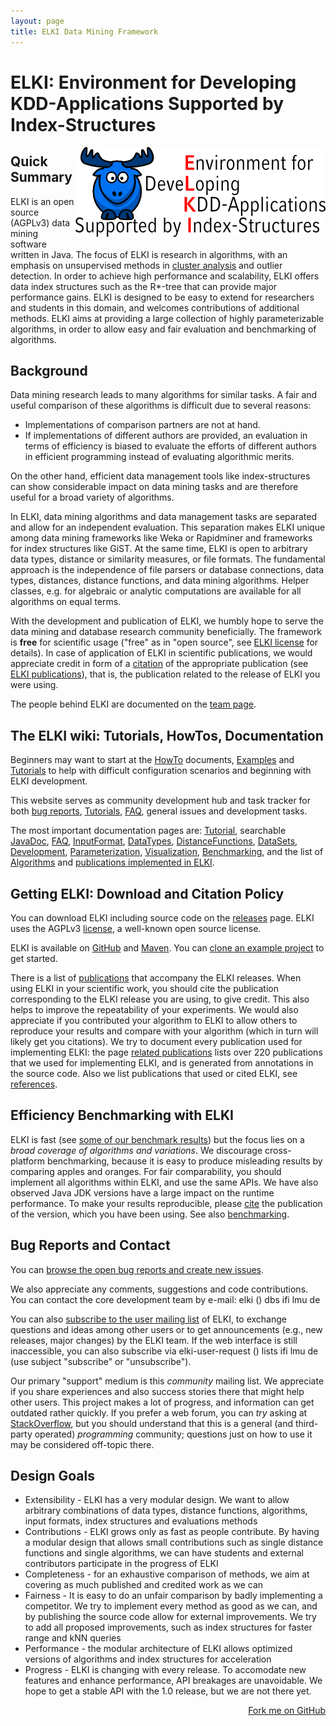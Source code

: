 ```yaml
---
layout: page
title: ELKI Data Mining Framework
---
```


ELKI: Environment for Developing KDD-Applications Supported by Index-Structures
===============================================================================

<div style="float:right"><a href="/team"><img src="elki-fulllogo-400.png" class="elklogo"></a></div>

Quick Summary
-------------

ELKI is an open source (AGPLv3) data mining software written in Java. The focus of ELKI is research in algorithms, with an emphasis on unsupervised methods in [cluster analysis](/clustering) and outlier detection.
In order to achieve high performance and scalability, ELKI offers data index structures such as the R\*-tree that can provide major performance gains.
ELKI is designed to be easy to extend for researchers and students in this domain, and welcomes contributions of additional methods.
ELKI aims at providing a large collection of highly parameterizable algorithms, in order to allow easy and fair evaluation and benchmarking of algorithms.

Background
----------

Data mining research leads to many algorithms for similar tasks. A fair and useful comparison of these algorithms is difficult due to several reasons:
* Implementations of comparison partners are not at hand.
* If implementations of different authors are provided, an evaluation in terms of efficiency is biased to evaluate the efforts of different authors in efficient programming instead of evaluating algorithmic merits.

On the other hand, efficient data management tools like index-structures can show considerable impact on data mining tasks and are therefore useful for a broad variety of algorithms.

In ELKI, data mining algorithms and data management tasks are separated and allow for an independent evaluation. This separation makes ELKI unique among data mining frameworks like Weka or Rapidminer and frameworks for index structures like GiST. At the same time, ELKI is open to arbitrary data types, distance or similarity measures, or file formats. The fundamental approach is the independence of file parsers or database connections, data types, distances, distance functions, and data mining algorithms. Helper classes, e.g. for algebraic or analytic computations are available for all algorithms on equal terms.

With the development and publication of ELKI, we humbly hope to serve the data mining and database research community beneficially. The framework is **free** for scientific usage ("free" as in "open source", see [ELKI license](/license) for details). In case of application of ELKI in scientific publications, we would appreciate credit in form of a [citation](/publications) of the appropriate publication (see [ELKI publications](/publications)), that is, the publication related to the release of ELKI you were using.

The people behind ELKI are documented on the [team page](/team).

The ELKI wiki: Tutorials, HowTos, Documentation
-----------------------------------------------

Beginners may want to start at the [HowTo](/howto) documents, [Examples](/examples) and [Tutorials](/tutorial) to help with difficult configuration scenarios and beginning with ELKI development.

This website serves as community development hub and task tracker for both [bug reports](https://github.com/elki-project/elki/issues), [Tutorials](/tutorial), [FAQ](/faq), general issues and development tasks.

The most important documentation pages are: [Tutorial](/tutorial), searchable [JavaDoc](/javadoc), [FAQ](/faq), [InputFormat](/inputformat), [DataTypes](/datatypes), [DistanceFunctions](/distances), [DataSets](/datasets), [Development](/dev), [Parameterization](/dev/parameterization), [Visualization](/visualization), [Benchmarking](/benchmarking), and the list of [Algorithms](/algorithms) and [publications implemented in ELKI](/related).

Getting ELKI: Download and Citation Policy
------------------------------------------

You can download ELKI including source code on the [releases](/releases) page.
ELKI uses the AGPLv3 [license](/license), a well-known open source license.

ELKI is available on [GitHub](https://github.com/elki-project/elki) and [Maven](https://search.maven.org/#artifactdetails%7Cde.lmu.ifi.dbs.elki%7Celki%7C0.7.0%7Cjar). You can [clone an example project](https://github.com/elki-project/example-elki-project) to get started.

There is a list of [publications](/publications) that accompany the ELKI releases. When using ELKI in your scientific work, you should cite the publication corresponding to the ELKI release you are using, to give credit. This also helps to improve the repeatability of your experiments. We would also appreciate if you contributed your algorithm to ELKI to allow others to reproduce your results and compare with your algorithm (which in turn will likely get you citations). We try to document every publication used for implementing ELKI: the page [related publications](/related) lists over 220 publications that we used for implementing ELKI, and is generated from annotations in the source code. Also we list publications that used or cited ELKI, see [references](/references).

Efficiency Benchmarking with ELKI
---------------------------------

ELKI is fast (see [some of our benchmark results](/benchmarking)) but the focus lies on a *broad coverage of algorithms and variations*. We discourage cross-platform benchmarking, because it is easy to produce misleading results by comparing apples and oranges. For fair comparability, you should implement all algorithms within ELKI, and use the same APIs. We have also observed Java JDK versions have a large impact on the runtime performance. To make your results reproducible, please [cite](/publications) the publication of the version, which you have been using. See also [benchmarking](/benchmarking).

Bug Reports and Contact
-----------------------

You can [browse the open bug reports and create new issues](https://github.com/elki-project/elki/issues).

We also appreciate any comments, suggestions and code contributions.
You can contact the core development team by e-mail: <span class="maillink">elki () dbs ifi lmu de</span>

You can also [subscribe to the user mailing list](https://tools.rz.ifi.lmu.de/mailman/listinfo/elki-user) of ELKI, to exchange questions and ideas among other users or to get announcements (e.g., new releases, major changes) by the ELKI team. If the web interface is still inaccessible, you can also subscribe via <span class="maillink">elki-user-request () lists ifi lmu de</span> (use subject "subscribe" or "unsubscribe").

Our primary "support" medium is this *community* mailing list. We appreciate if you share experiences and also success stories there that might help other users. This project makes a lot of progress, and information can get outdated rather quickly. If you prefer a web forum, you can *try* asking at [StackOverflow](http://stackoverflow.com/), but you should understand that this is a general (and third-party operated) *programming* community; questions just on how to use it may be considered off-topic there.

Design Goals
------------

-   Extensibility - ELKI has a very modular design. We want to allow arbitrary combinations of data types, distance functions, algorithms, input formats, index structures and evaluations methods
-   Contributions - ELKI grows only as fast as people contribute. By having a modular design that allows small contributions such as single distance functions and single algorithms, we can have students and external contributors participate in the progress of ELKI
-   Completeness - for an exhaustive comparison of methods, we aim at covering as much published and credited work as we can
-   Fairness - It is easy to do an unfair comparison by badly implementing a competitor. We try to implement every method as good as we can, and by publishing the source code allow for external improvements. We try to add all proposed improvements, such as index structures for faster range and kNN queries
-   Performance - the modular architecture of ELKI allows optimized versions of algorithms and index structures for acceleration
-   Progress - ELKI is changing with every release. To accomodate new features and enhance performance, API breakages are unavoidable. We hope to get a stable API with the 1.0 release, but we are not there yet.

<div style="float:right; clear:right"><span id="forkongithub"><a href="https://github.com/elki-project/elki">Fork me on GitHub</a></span></div>
